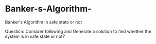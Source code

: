 #  Banker-s-Algorithm-
Banker's Algorithm  in safe state or not

Question:
Consider following and Generate a solution to find whether the system is in safe state or not?



